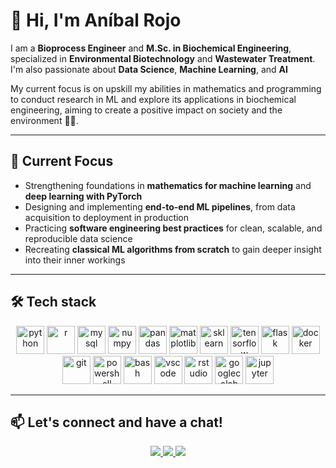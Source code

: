 # 👋 Hi, I'm Aníbal Rojo  

I am a **Bioprocess Engineer** and **M.Sc. in Biochemical Engineering**, specialized in **Environmental Biotechnology** and **Wastewater Treatment**. I'm also passionate about **Data Science**, **Machine Learning**, and **AI** <br/> 

My current focus is on upskill my abilities in mathematics and programming to conduct research in ML and explore its applications in biochemical engineering, aiming to create a positive impact on society and the environment 🦠🤖.

---

## 📌 Current Focus  
- Strengthening foundations in **mathematics for machine learning** and **deep learning with PyTorch**  
- Designing and implementing **end-to-end ML pipelines**, from data acquisition to deployment in production  
- Practicing **software engineering best practices** for clean, scalable, and reproducible data science  
- Recreating **classical ML algorithms from scratch** to gain deeper insight into their inner workings  

---

## 🛠️ Tech stack  

<p align="center">
<img src="https://cdn.jsdelivr.net/gh/devicons/devicon@latest/icons/python/python-original.svg"  alt="python" width="45" height="45"/>
<img src="https://cdn.jsdelivr.net/gh/devicons/devicon@latest/icons/r/r-original.svg" alt="r" width="45" height="45"/>
<img src="https://cdn.jsdelivr.net/gh/devicons/devicon@latest/icons/mysql/mysql-original-wordmark.svg" alt="mysql" width="45" height="45"/>
          
<img src="https://cdn.jsdelivr.net/gh/devicons/devicon@latest/icons/numpy/numpy-original-wordmark.svg" alt="numpy" width="45" height="45"/>
<img src="https://cdn.jsdelivr.net/gh/devicons/devicon@latest/icons/pandas/pandas-original-wordmark.svg" alt="pandas" width="45" height="45"/>
<img src="https://cdn.jsdelivr.net/gh/devicons/devicon@latest/icons/matplotlib/matplotlib-original-wordmark.svg" alt="matplotlib" width="45" height="45"/>
<img src="https://cdn.jsdelivr.net/gh/devicons/devicon@latest/icons/scikitlearn/scikitlearn-original.svg" alt="sklearn" width="45" height="45"/>
<img src="https://cdn.jsdelivr.net/gh/devicons/devicon@latest/icons/tensorflow/tensorflow-original.svg" alt="tensorflow" width="45" height="45"/>
          
<img src="https://cdn.jsdelivr.net/gh/devicons/devicon@latest/icons/flask/flask-original-wordmark.svg" alt="flask" width="45" height="45"/>
<img src="https://cdn.jsdelivr.net/gh/devicons/devicon@latest/icons/docker/docker-original.svg" alt="docker" width="45" height="45"/>
<img src="https://cdn.jsdelivr.net/gh/devicons/devicon@latest/icons/git/git-original.svg" alt="git" width="45" height="45"/>
<img src="https://cdn.jsdelivr.net/gh/devicons/devicon@latest/icons/powershell/powershell-original.svg" alt="powershell" width="45" height="45"/>
<img src="https://cdn.jsdelivr.net/gh/devicons/devicon@latest/icons/bash/bash-original.svg" alt="bash" width="45" height="45"/>
          
<img src="https://cdn.jsdelivr.net/gh/devicons/devicon@latest/icons/vscode/vscode-original.svg" alt="vscode" width="45" height="45"/>
<img src="https://cdn.jsdelivr.net/gh/devicons/devicon@latest/icons/rstudio/rstudio-original.svg" alt="rstudio" width="45" height="45"/>
<img src="https://cdn.jsdelivr.net/gh/devicons/devicon@latest/icons/googlecolab/googlecolab-original.svg" alt="googlecolab" width="45" height="45"/>
<img src="https://cdn.jsdelivr.net/gh/devicons/devicon@latest/icons/jupyter/jupyter-original-wordmark.svg" alt="jupyter" width="45" height="45"/>          
</p>

---
## 📫 Let's connect and have a chat!  

<p align="center">
<a href="https://www.linkedin.com/in/anibalrojo/?locale=en_US">
  <img src="https://img.shields.io/badge/linkedin-%230077B5.svg?style=for-the-badge&logo=linkedin&logoColor=white" />
</a>
<a href="mailto:anibal.rojo16@gmail.com">
  <img src="https://img.shields.io/badge/Gmail-D14836?style=for-the-badge&logo=gmail&logoColor=white" />
</a>
<a href="https://x.com/anibalrojosan">
  <img src="https://img.shields.io/badge/X-%23000000.svg?style=for-the-badge&logo=X&logoColor=white" />
</a>
</p>

